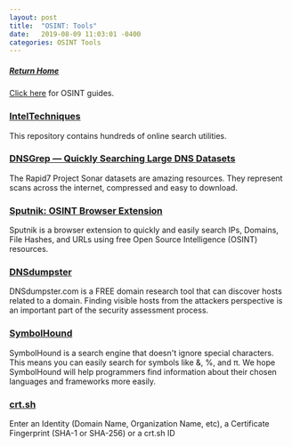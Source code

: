 ```yaml
---
layout: post
title:  "OSINT: Tools"
date:   2019-08-09 11:03:01 -0400
categories: OSINT Tools
---
```

##### [Return Home](https://thegetch.github.io/penetration/testing/resources/2019/08/09/Home/)

[Click here](https://thegetch.github.io/PenetrationTestingResources/OSINT) for OSINT guides.

### [IntelTechniques](https://inteltechniques.com/menu.html)

This repository contains hundreds of online search utilities.

### [DNSGrep — Quickly Searching Large DNS Datasets](https://blog.erbbysam.com/index.php/2019/02/09/dnsgrep/)

The Rapid7 Project Sonar datasets are amazing resources. They represent scans across the internet, compressed and easy to download.

### [Sputnik: OSINT Browser Extension](https://medium.com/bugbountywriteup/sputnik-an-open-source-intelligence-browser-extension-da2f2c22c8ec)

Sputnik is a browser extension to quickly and easily search IPs, Domains, File Hashes, and URLs using free Open Source Intelligence (OSINT) resources.

### [DNSdumpster](https://dnsdumpster.com/)

DNSdumpster.com is a FREE domain research tool that can discover hosts related to a domain. Finding visible hosts from the attackers perspective is an important part of the security assessment process.
 
### [SymbolHound](http://symbolhound.com/)

SymbolHound is a search engine that doesn't ignore special characters. This means you can easily search for symbols like &, %, and π. We hope SymbolHound will help programmers find information about their chosen languages and frameworks more easily.

### [crt.sh](https://crt.sh/)

Enter an Identity (Domain Name, Organization Name, etc), a Certificate Fingerprint (SHA-1 or SHA-256) or a crt.sh ID
